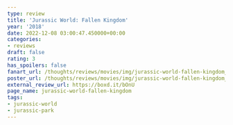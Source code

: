```yaml
---
type: review
title: 'Jurassic World: Fallen Kingdom'
year: '2018'
date: 2022-12-08 03:00:47.450000+00:00
categories:
- reviews
draft: false
rating: 3
has_spoilers: false
fanart_url: /thoughts/reviews/movies/img/jurassic-world-fallen-kingdom_fanart.png
poster_url: /thoughts/reviews/movies/img/jurassic-world-fallen-kingdom_poster.png
external_review_url: https://boxd.it/bOnU
page_name: jurassic-world-fallen-kingdom
tags:
- jurassic-world
- jurassic-park
---
```


